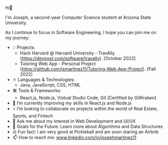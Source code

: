 Hi👋

I'm Joseph, a second-year Computer Science student at Arizona State University.

As I continue to focus in Software Engineering, I hope you can join me on my journey:

- 💡 Projects:
  - Hack Harvard @ Harvard University - TravAlly (https://devpost.com/software/travally). [October 2022]
  - Tutoring Web App - Personal Project (https://github.com/jsmartinez11/Tutoring-Web-App-Project). [Fall 2022]
- ⚛️ Languages & Technologies: 
  - Java, JavaScript, CSS, HTML
- 🛠 Tools & Frameworks:
  - React.js, Node.js, Vistual Studio Code, Git [Certified by GitKraken]
- 🌱 I’m currently improving my skills in React.js and Node.js
- ⚡ I’m looking to collaborate on projects within the world of Real Estate, Sports, and Fintech
- 💎 Ask me about my interest in Web Development and UI/UX
- 🚀 Goals for the Future: Learn more about Algorithms and Data Structures
- ⚖️ Fun fact: I am very good at Pickleball and am soon staring an Airbnb
- 📫 How to reach me: www.linkedin.com/in/josephmartinez11
